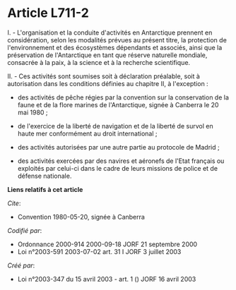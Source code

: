 # Article L711-2

I. - L'organisation et la conduite d'activités en Antarctique prennent en considération, selon les modalités prévues au
présent titre, la protection de l'environnement et des écosystèmes dépendants et associés, ainsi que la préservation de
l'Antarctique en tant que réserve naturelle mondiale, consacrée à la paix, à la science et à la recherche scientifique.

II. - Ces activités sont soumises soit à déclaration préalable, soit à autorisation dans les conditions définies au chapitre
II, à l'exception :

- des activités de pêche régies par la convention sur la conservation de la faune et de la flore marines de l'Antarctique,
signée à Canberra le 20 mai 1980 ;

- de l'exercice de la liberté de navigation et de la liberté de survol en haute mer conformément au droit international ;

- des activités autorisées par une autre partie au protocole de Madrid ;

- des activités exercées par des navires et aéronefs de l'Etat français ou exploités par celui-ci dans le cadre de leurs
missions de police et de défense nationale.

**Liens relatifs à cet article**

_Cite_:

  - Convention 1980-05-20, signée à Canberra

_Codifié par_:

  - Ordonnance 2000-914 2000-09-18 JORF 21 septembre 2000
  - Loi n°2003-591 2003-07-02 art. 31 I JORF 3 juillet 2003

_Créé par_:

  - Loi n°2003-347 du 15 avril 2003 - art. 1 () JORF 16 avril 2003
